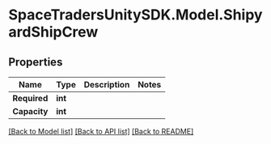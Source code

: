# SpaceTradersUnitySDK.Model.ShipyardShipCrew

## Properties

Name | Type | Description | Notes
------------ | ------------- | ------------- | -------------
**Required** | **int** |  | 
**Capacity** | **int** |  | 

[[Back to Model list]](../README.md#documentation-for-models) [[Back to API list]](../README.md#documentation-for-api-endpoints) [[Back to README]](../README.md)

